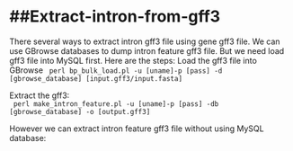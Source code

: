 ##Extract-intron-from-gff3
========================

There several ways to extract intron gff3 file using gene gff3 file. We can use GBrowse databases to dump intron feature gff3 file. But we need load gff3 file into MySQL first.
Here are the steps:
Load the gff3 file into GBrowse
<code>
perl bp_bulk_load.pl -u [uname]-p [pass] -d  [gbrowse_database] [input.gff3/input.fasta]  
</code>
Extract the gff3:  
<code>
perl make_intron_feature.pl -u [uname]-p [pass] -db [gbrowse_database] -o [output.gff3]
</code>

However we can extract intron feature gff3 file without using MySQL database:


